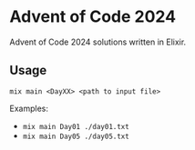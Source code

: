# Advent of Code 2024

Advent of Code 2024 solutions written in Elixir.

## Usage

`mix main <DayXX> <path to input file>`

Examples:

- `mix main Day01 ./day01.txt`
- `mix main Day05 ./day05.txt`
